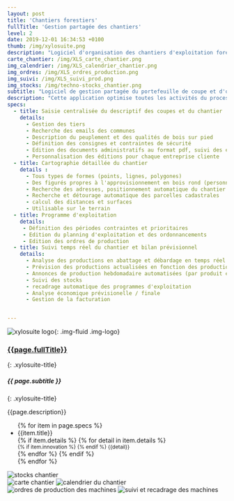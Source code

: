 ```yaml
---
layout: post
title: 'Chantiers forestiers'
fullTitle: 'Gestion partagée des chantiers'
level: 2
date: 2019-12-01 16:34:53 +0100
thumb: /img/xylosuite.png
description: "Logiciel d'organisation des chantiers d'exploitation forestière"
carte_chantier: /img/XLS_carte_chantier.png
img_calendrier: /img/XLS_calendrier_chantier.png
img_ordres: /img/XLS_ordres_production.png
img_suivi: /img/XLS_suivi_prod.png
img_stocks: /img/techno-stocks_chantier.png
subtitle: "Logiciel de gestion partagée du portefeuille de coupe et d'organisation des chantiers forestiers"
description: "Cette application optimise toutes les activités du processus de mobilisation des bois. En supplément des fonctions classiques de cartophraphie et d'édition des documents légaux, elle apporte une innovation majeure à ses utilisateurs : la prévision des productions automatiquement recadrée en fonction des quantités produites par les équipes d'abattage."
specs:
  - title: Saisie centralisée du descriptif des coupes et du chantier
    details: 
      - Gestion des tiers
      - Recherche des emails des communes
      - Description du peuplement et des qualités de bois sur pied
      - Définition des consignes et contraintes de sécurité
      - Edition des documents administratifs au format pdf, suivi des envois (déclaration d'ouverture de chantier, contrats d'exploitation, fiche de sécurité, DAET, DT, Arrêté de stationnement...)
      - Personnalisation des éditions pour chaque entreprise cliente
  - title: Cartographie détaillée du chantier
    details : 
      - Tous types de formes (points, lignes, polygones)
      - Des figurés propres à l'approvisionnement en bois rond (personnalisables)
      - Recherche des adresses, positionnement automatique du chantier
      - Recherche et détourage automatique des parcelles cadastrales
      - calcul des distances et surfaces
      - Utilisable sur le terrain
  - title: Programme d'exploitation
    details: 
     - Définition des périodes contraintes et prioritaires
     - Edition du planning d'exploitation et des ordonnancements
     - Edition des ordres de production
  - title: Suivi temps réel du chantier et bilan prévisionnel
    details:
      - Analyse des productions en abattage et débardage en temps réel
      - Prévision des productions actualisées en fonction des productions réelles
      - Annonces de production hebdomadaire automatisées (par produit et par machine)
      - Suivi des stocks
      - recadrage automatique des programmes d'exploitation
      - Analyse économique prévisionelle / finale
      - Gestion de la facturation


---
```


![xylosuite logo]({{page.thumb}}){: .img-fluid .img-logo}

### <a href='./intro#applis'><i class="fas fa-chevron-left mr-2"></i>{{page.fullTitle}}</a>

{: .xylosuite-title}

##### <strong>{{ page.subtitle }} </strong>

{: .xylosuite-title}

{{page.description}}

<div class="container p-0 my-4">
  <div class="row">
    <div class="col-12 col-md-7">  
      <ul class="list-group ">
      {% for item in page.specs %}
        <li class="list-group-item">
        <div>{{item.title}}</div>
        {% if item.details %}
          {% for detail in item.details %}
            <div>
              <small class="text-muted">
                {% if item.innovation %} <i class="fas fa-lightbulb mr-1"></i> {% endif %}
                {{detail}}
              </small>
            </div>
          {% endfor %}
        {% endif %}</li>
      {% endfor %}
      </ul>
      <div class="row">
    <div class="col-12 col-md-10 mb-2 mt-3 mt-md-2 mt-lg-2">
      <img src="{{page.img_stocks}}" alt="stocks chantier" class="img-fluid" style="max-width: 200px;">
    </div>
  </div>  
    </div>
    <div class="col-12 col-md-5 mb-2 mt-3 mt-md-0 mt-lg-0">
      <img src="{{page.carte_chantier}}" alt="carte chantier" class="img-fluid">
      <img src="{{page.img_calendrier}}" alt="calendrier du chantier" class="img-fluid mt-1">
      <img src="{{page.img_ordres}}" alt="ordres de production des machines" class="img-fluid mt-1">
      <img src="{{page.img_suivi}}" alt="suivi et recadrage des machines" class="img-fluid mt-1">
    </div>
  </div>  
</div>
